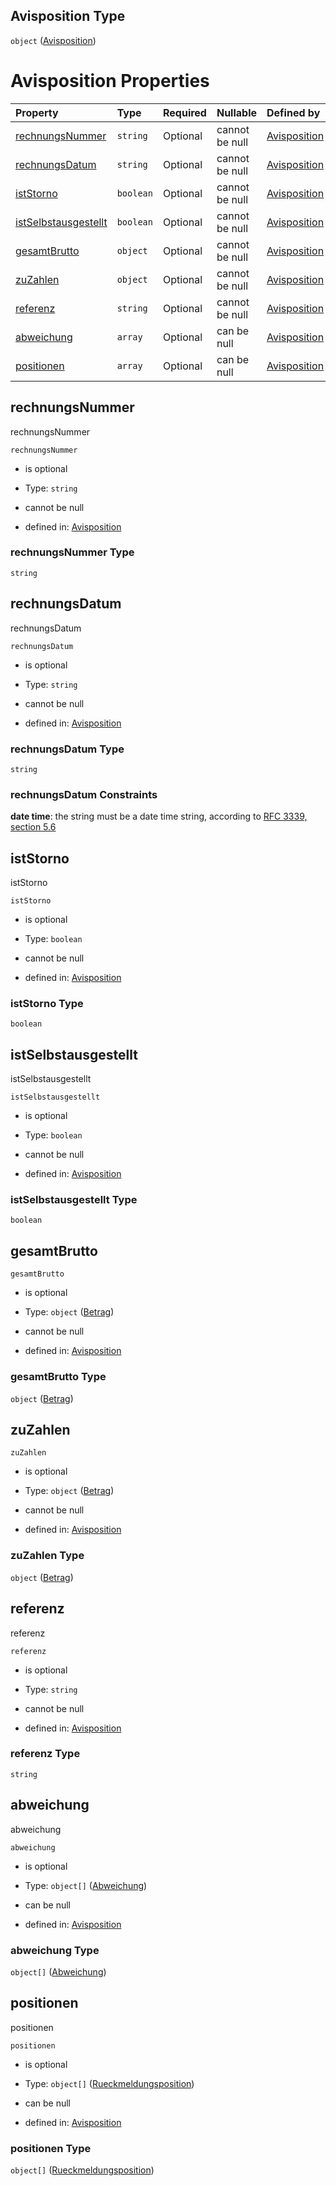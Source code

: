 ## Avisposition Type

`object` ([Avisposition](avisposition.md))

# Avisposition Properties

| Property                                      | Type      | Required | Nullable       | Defined by                                                                                                                                                                                                  |
| :-------------------------------------------- | :-------- | :------- | :------------- | :---------------------------------------------------------------------------------------------------------------------------------------------------------------------------------------------------------- |
| [rechnungsNummer](#rechnungsnummer)           | `string`  | Optional | cannot be null | [Avisposition](avisposition-properties-rechnungsnummer.md "https://raw.githubusercontent.com/conuti-gmbh/bo4e-schema/master/schemas/v1/com/Avisposition.schema.json#/properties/rechnungsNummer")           |
| [rechnungsDatum](#rechnungsdatum)             | `string`  | Optional | cannot be null | [Avisposition](avisposition-properties-rechnungsdatum.md "https://raw.githubusercontent.com/conuti-gmbh/bo4e-schema/master/schemas/v1/com/Avisposition.schema.json#/properties/rechnungsDatum")             |
| [istStorno](#iststorno)                       | `boolean` | Optional | cannot be null | [Avisposition](avisposition-properties-iststorno.md "https://raw.githubusercontent.com/conuti-gmbh/bo4e-schema/master/schemas/v1/com/Avisposition.schema.json#/properties/istStorno")                       |
| [istSelbstausgestellt](#istselbstausgestellt) | `boolean` | Optional | cannot be null | [Avisposition](avisposition-properties-istselbstausgestellt.md "https://raw.githubusercontent.com/conuti-gmbh/bo4e-schema/master/schemas/v1/com/Avisposition.schema.json#/properties/istSelbstausgestellt") |
| [gesamtBrutto](#gesamtbrutto)                 | `object`  | Optional | cannot be null | [Avisposition](betrag.md "https://raw.githubusercontent.com/conuti-gmbh/bo4e-schema/master/schemas/v1/com/Betrag.schema.json#/properties/gesamtBrutto")                                                     |
| [zuZahlen](#zuzahlen)                         | `object`  | Optional | cannot be null | [Avisposition](betrag.md "https://raw.githubusercontent.com/conuti-gmbh/bo4e-schema/master/schemas/v1/com/Betrag.schema.json#/properties/zuZahlen")                                                         |
| [referenz](#referenz)                         | `string`  | Optional | cannot be null | [Avisposition](avisposition-properties-referenz.md "https://raw.githubusercontent.com/conuti-gmbh/bo4e-schema/master/schemas/v1/com/Avisposition.schema.json#/properties/referenz")                         |
| [abweichung](#abweichung)                     | `array`   | Optional | can be null    | [Avisposition](avisposition-properties-abweichung.md "https://raw.githubusercontent.com/conuti-gmbh/bo4e-schema/master/schemas/v1/com/Avisposition.schema.json#/properties/abweichung")                     |
| [positionen](#positionen)                     | `array`   | Optional | can be null    | [Avisposition](avisposition-properties-positionen.md "https://raw.githubusercontent.com/conuti-gmbh/bo4e-schema/master/schemas/v1/com/Avisposition.schema.json#/properties/positionen")                     |

## rechnungsNummer

rechnungsNummer

`rechnungsNummer`

*   is optional

*   Type: `string`

*   cannot be null

*   defined in: [Avisposition](avisposition-properties-rechnungsnummer.md "https://raw.githubusercontent.com/conuti-gmbh/bo4e-schema/master/schemas/v1/com/Avisposition.schema.json#/properties/rechnungsNummer")

### rechnungsNummer Type

`string`

## rechnungsDatum

rechnungsDatum

`rechnungsDatum`

*   is optional

*   Type: `string`

*   cannot be null

*   defined in: [Avisposition](avisposition-properties-rechnungsdatum.md "https://raw.githubusercontent.com/conuti-gmbh/bo4e-schema/master/schemas/v1/com/Avisposition.schema.json#/properties/rechnungsDatum")

### rechnungsDatum Type

`string`

### rechnungsDatum Constraints

**date time**: the string must be a date time string, according to [RFC 3339, section 5.6](https://tools.ietf.org/html/rfc3339 "check the specification")

## istStorno

istStorno

`istStorno`

*   is optional

*   Type: `boolean`

*   cannot be null

*   defined in: [Avisposition](avisposition-properties-iststorno.md "https://raw.githubusercontent.com/conuti-gmbh/bo4e-schema/master/schemas/v1/com/Avisposition.schema.json#/properties/istStorno")

### istStorno Type

`boolean`

## istSelbstausgestellt

istSelbstausgestellt

`istSelbstausgestellt`

*   is optional

*   Type: `boolean`

*   cannot be null

*   defined in: [Avisposition](avisposition-properties-istselbstausgestellt.md "https://raw.githubusercontent.com/conuti-gmbh/bo4e-schema/master/schemas/v1/com/Avisposition.schema.json#/properties/istSelbstausgestellt")

### istSelbstausgestellt Type

`boolean`

## gesamtBrutto



`gesamtBrutto`

*   is optional

*   Type: `object` ([Betrag](betrag.md))

*   cannot be null

*   defined in: [Avisposition](betrag.md "https://raw.githubusercontent.com/conuti-gmbh/bo4e-schema/master/schemas/v1/com/Betrag.schema.json#/properties/gesamtBrutto")

### gesamtBrutto Type

`object` ([Betrag](betrag.md))

## zuZahlen



`zuZahlen`

*   is optional

*   Type: `object` ([Betrag](betrag.md))

*   cannot be null

*   defined in: [Avisposition](betrag.md "https://raw.githubusercontent.com/conuti-gmbh/bo4e-schema/master/schemas/v1/com/Betrag.schema.json#/properties/zuZahlen")

### zuZahlen Type

`object` ([Betrag](betrag.md))

## referenz

referenz

`referenz`

*   is optional

*   Type: `string`

*   cannot be null

*   defined in: [Avisposition](avisposition-properties-referenz.md "https://raw.githubusercontent.com/conuti-gmbh/bo4e-schema/master/schemas/v1/com/Avisposition.schema.json#/properties/referenz")

### referenz Type

`string`

## abweichung

abweichung

`abweichung`

*   is optional

*   Type: `object[]` ([Abweichung](abweichung.md))

*   can be null

*   defined in: [Avisposition](avisposition-properties-abweichung.md "https://raw.githubusercontent.com/conuti-gmbh/bo4e-schema/master/schemas/v1/com/Avisposition.schema.json#/properties/abweichung")

### abweichung Type

`object[]` ([Abweichung](abweichung.md))

## positionen

positionen

`positionen`

*   is optional

*   Type: `object[]` ([Rueckmeldungsposition](rueckmeldungsposition.md))

*   can be null

*   defined in: [Avisposition](avisposition-properties-positionen.md "https://raw.githubusercontent.com/conuti-gmbh/bo4e-schema/master/schemas/v1/com/Avisposition.schema.json#/properties/positionen")

### positionen Type

`object[]` ([Rueckmeldungsposition](rueckmeldungsposition.md))
